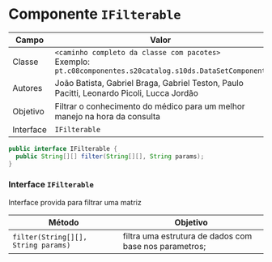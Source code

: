 # Componente `IFilterable`

Campo | Valor
----- | -----
Classe | `<caminho completo da classe com pacotes>` <br> Exemplo: `pt.c08componentes.s20catalog.s10ds.DataSetComponent`
Autores | João Batista, Gabriel Braga, Gabriel Teston, Paulo Pacitti, Leonardo Picoli, Lucca Jordão
Objetivo | Filtrar o conhecimento do médico para um melhor manejo na hora da consulta
Interface | `IFilterable`

```java
public interface IFilterable {
  public String[][] filter(String[][], String params);
}
```

### Interface `IFilterable`
Interface provida para filtrar uma matriz

Método | Objetivo
-------| --------
`filter(String[][], String params)` | filtra uma estrutura de dados com base nos parametros;
